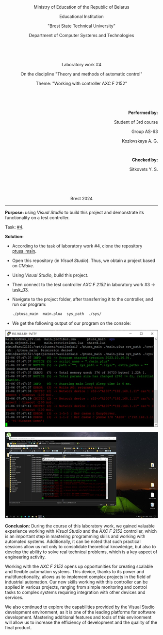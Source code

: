 <p align="center">Ministry of Education of the Republic of Belarus</p>
<p align="center">Educational Institution</p>
<p align="center">"Brest State Technical University"</p>
<p align="center">Department of Computer Systems and Technologies</p>
<br><br><br>
<p align="center">Laboratory work #4</p>
<p align="center">On the discipline "Theory and methods of automatic control"</p>
<p align="center">Theme: "Working with controller AXC F 2152"</p>
<br><br><br>
<p align="right"><strong>Performed by:</strong></p>
<p align="right">Student of 3rd course</p>
<p align="right">Group AS-63</p>
<p align="right">Kozlovskaya A. G.</p>
<br>
<p align="right"><strong>Checked by:</strong></p>
<p align="right">Sitkovets Y. S.</p>
<br><br><br>
<p align="center">Brest 2024</p>

---
<p> <strong>Purpose: </strong>using <em>Visual Studio</em> to build this project and demonstrate its functionality on a test controller.</p>

Task: [#4](../../../../tasks/task_04/readme.md).
<p> <strong>Solution:</strong> </p>
<ul>
<li>According to the task of laboratory work #4, clone the repository <a href="https://github.com/savushkin-r-d/ptusa_main">ptusa_main</a>.</li>
<li><p>Open this repository (in <em>Visual Studio</em>). Thus, we obtain a project based on <em>CMake</em>.</p></li>
<li><p>Using <em>Visual Studio</em>, build this project.</p></li>
<li><p>Then connect to the test controller <em>AXC F 2152</em> in laboratory work #3 -> <a href="../../task_03/doc/readme.md">task_03</a>.</p></li>

<li><p>Navigate to the project folder, after transferring it to the controller, and run our program:</p></li>

``` sh
./ptusa_main  main.plua  sys_path  ./sys/
```

<li><p>We get the following output of our program on the console: </p></li>

</ul>

![](./img/console.png)

![](./img/console-full-screen.png)

<p> <strong>Conclusion:</strong> During the course of this laboratory work, we gained valuable experience working with <em>Visual Studio</em> and the <em>AXC F 2152</em> controller, which is an important step in mastering programming skills and working with automated systems. Additionally, it can be noted that such practical sessions allow us not only to consolidate theoretical knowledge, but also to develop the ability to solve real technical problems, which is a key aspect of engineering activity.
<p>Working with the <em>AXC F 2152</em> opens up opportunities for creating scalable and flexible automation systems. This device, thanks to its power and multifunctionality, allows us to implement complex projects in the field of industrial automation. Our new skills working with this controller can be applied in various projects, ranging from simple monitoring and control tasks to complex systems requiring integration with other devices and services.</p>
<p>We also continued to explore the capabilities provided by the Visual Studio development environment, as it is one of the leading platforms for software development. Mastering additional features and tools of this environment will allow us to increase the efficiency of development and the quality of the final product.</p>












   





     


      
       
        
         
          

          
